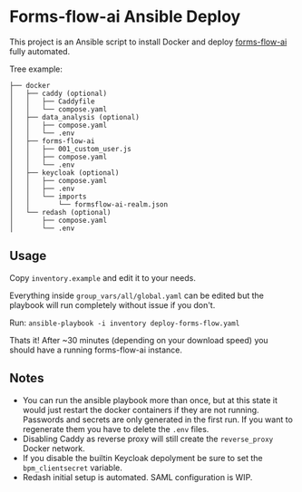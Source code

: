 # Forms-flow-ai Ansible Deploy

This project is an Ansible script to install Docker and deploy [forms-flow-ai](https://github.com/AOT-Technologies/forms-flow-ai) fully automated.

Tree example:

```
├── docker
│   ├── caddy (optional)
│   │   ├── Caddyfile
│   │   └── compose.yaml
│   ├── data_analysis (optional)
│   │   ├── compose.yaml
│   │   └── .env
│   ├── forms-flow-ai
│   │   ├── 001_custom_user.js
│   │   ├── compose.yaml
│   │   └── .env
│   ├── keycloak (optional)
│   │   ├── compose.yaml
│   │   ├── .env
│   │   └── imports
│   │       └── formsflow-ai-realm.json
│   └── redash (optional)
│       ├── compose.yaml
│       └── .env
```

## Usage

Copy `inventory.example` and edit it to your needs.

Everything inside `group_vars/all/global.yaml` can be edited but the playbook will run completely without issue if you don't.

Run: `ansible-playbook -i inventory deploy-forms-flow.yaml`

Thats it! After ~30 minutes (depending on your download speed) you should have a running forms-flow-ai instance.

## Notes

- You can run the ansible playbook more than once, but at this state it would just restart the docker containers if they are not running. Passwords and secrets are only generated in the first run. If you want to regenerate them you have to delete the `.env` files.
- Disabling Caddy as reverse proxy will still create the `reverse_proxy` Docker network.
- If you disable the builtin Keycloak depolyment be sure to set the `bpm_clientsecret` variable.
- Redash initial setup is automated. SAML configuration is WIP.
